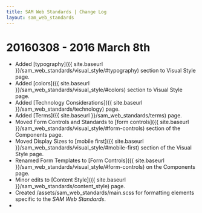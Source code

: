 ```yaml
---
title: SAM Web Standards | Change Log
layout: sam_web_standards
---
```


# 20160308 - 2016 March 8th

- Added [typography]({{ site.baseurl }}/sam_web_standards/visual_style/#typography) section to Visual Style page.
- Added [colors]({{ site.baseurl }}/sam_web_standards/visual_style/#colors) section to Visual Style page.
- Added [Technology Considerations]({{ site.baseurl }}/sam_web_standards/technology) page.
- Added [Terms]({{ site.baseurl }}/sam_web_standards/terms) page.
- Moved Form Controls and Standards to [form controls]({{ site.baseurl }}/sam_web_standards/visual_style/#form-controls) section of the Components page.
- Moved Display Sizes to [mobile first]({{ site.baseurl }}/sam_web_standards/visual_style/#mobile-first) section of the Visual Style page.
- Renamed Form Templates to [Form Controls]({{ site.baseurl }}/sam_web_standards/visual_style/#form-controls) on the Components page.
- Minor edits to [Content Style]({{ site.baseurl }}/sam_web_standards/content_style) page.
- Created /assets/sam_web_standards/main.scss for formatting elements specific to the *SAM Web Standards*.
- 

